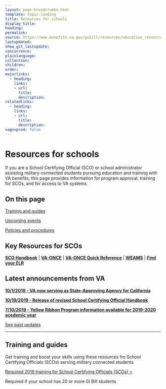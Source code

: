 ```yaml
---
layout: page-breadcrumbs.html
template: topic-landing
title: Resources for schools
display_title:
heading: 
permalink:
source: https://www.benefits.va.gov/gibill/resources/education_resources/school_certifying_officials/sco_info.asp
lastupdated:
show_git_lastupdate:
concurrence:
plainlanguage:
collection:
children:
order:
majorlinks:
  - heading:
    links:
    - url:
      title:
      description:
relatedlinks:
  - heading:
    links:
    - url:
      title:
      description:
vagovprod: false
---
```


# Resources for schools

If you are a School Certifying Official (SCO) or school administrator assisting military-connected students pursuing education and training with VA benefits, this page provides information for program approval, training for SCOs, and for access to VA systems.

## On this page

[Training and guides](#training-and-guides)

[Upcoming events](#upcoming-events)

[Policies and procedures](#policies-and-procedures)

## Key Resources for SCOs

**[SCO Handbook](/pages/education/sco-handbook/)** | **[VA-ONCE](/pages/education/va-once/)** | **[VA-ONCE Quick Reference](/pages/education/va-once-quick-reference/)** | **[WEAMS](/pages/education/weams/)** | **[Find your ELR](/pages/education/find-your-elr/)**

<div class="card information">
  <h2>Latest announcements from VA</h2>

**[10/1/2019 - VA now serving as State-Approving Agency for California](https://www.benefits.va.gov/gibill/news.asp)**

**[10/19/2019 - Release of revised School Certifying Official Handbook](https://www.benefits.va.gov/gibill/news.asp)**

**[7/10/2019 - Yellow Ribbon Program information available for 2019-2020 acedemic year](https://www.benefits.va.gov/gibill/news.asp)**

[See past updates](https://www.benefits.va.gov/gibill/news.asp)
</div>

***

<div>
  <h2 id="training-and-guides">Training and guides</h2>

Get training and boost your skills using these resources fro School Certifying Officials (SCOs) serving military connected students.

[Required 2019 training for School Certifying Officials (SCOs) >](/pages/education/required-2019-training-for-scos)

Required if your school has 20 or more GI Bill students
